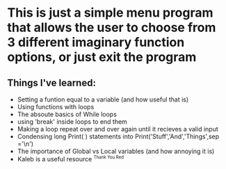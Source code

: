 # This is just a simple menu program that allows the user to choose from 3 different imaginary function options, or just exit the program
## Things I've learned:
- Setting a funtion equal to a variable (and how useful that is)
- Using functions with loops
- The absoute basics of While loops
- using 'break' inside loops to end them
- Making a loop repeat over and over again until it recieves a valid input
- Condensing long Print( ) statements into Print('Stuff','And','Things',sep ='\n') 
- The importance of Global vs Local variables (and how annoying it is)
- Kaleb is a useful resource <sup><small> Thank You Red</small></sup>